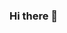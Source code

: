 ### Hi there 👋

<!--
**kacpersapis/kacpersapis** is a ✨ _special_ ✨ repository because its `README.md` (this file) appears on your GitHub profile.

Here are some ideas to get you started:

- 🔭 I’m currently working on ... Web application
- 🌱 I’m currently learning ... Django
- 👯 I’m looking to collaborate on ... Django
- 🤔 I’m looking for help with ... Django
- 💬 Ask me about ... Anything
- 📫 How to reach me: ... https://www.linkedin.com/in/kacper-sapis-201a89196/
- 😄 Pronouns: ... He
- ⚡ Fun fact: ... 
-->
